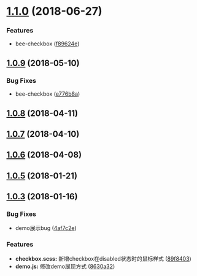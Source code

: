 <a name="1.1.0"></a>
# [1.1.0](https://github.com/tinper-bee/checkbox/compare/v1.0.10...v1.1.0) (2018-06-27)


### Features

* bee-checkbox ([f89624e](https://github.com/tinper-bee/checkbox/commit/f89624e))



<a name="1.0.9"></a>
## [1.0.9](https://github.com/tinper-bee/checkbox/compare/v1.0.8...v1.0.9) (2018-05-10)


### Bug Fixes

* bee-checkbox ([e776b8a](https://github.com/tinper-bee/checkbox/commit/e776b8a))



<a name="1.0.8"></a>
## [1.0.8](https://github.com/tinper-bee/checkbox/compare/v1.0.7...v1.0.8) (2018-04-11)



<a name="1.0.7"></a>
## [1.0.7](https://github.com/tinper-bee/checkbox/compare/v1.0.6...v1.0.7) (2018-04-10)



<a name="1.0.6"></a>
## [1.0.6](https://github.com/tinper-bee/checkbox/compare/v1.0.5...v1.0.6) (2018-04-08)



<a name="1.0.5"></a>
## [1.0.5](https://github.com/tinper-bee/checkbox/compare/v1.0.3...v1.0.5) (2018-01-21)



<a name="1.0.3"></a>
## [1.0.3](https://github.com/tinper-bee/checkbox/compare/4af7c2e...v1.0.3) (2018-01-16)


### Bug Fixes

* demo展示bug ([4af7c2e](https://github.com/tinper-bee/checkbox/commit/4af7c2e))


### Features

* **checkbox.scss:** 新增checkbox在disabled状态时的鼠标样式 ([89f8403](https://github.com/tinper-bee/checkbox/commit/89f8403))
* **demo.js:** 修改demo展现方式 ([8630a32](https://github.com/tinper-bee/checkbox/commit/8630a32))



